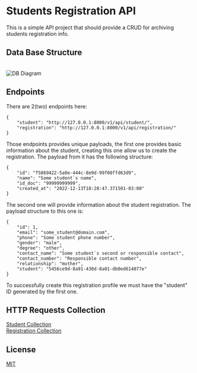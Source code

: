 # Students Registration API

This is a simple API project that should provide a CRUD for archiving students registration info.

## Data Base Structure

<div style="display: inline-block"></br>
    <img alt="DB Diagram" align="center" src='https://drive.google.com/uc?export=view&id=1QjwkEH85OtjmY6fNm8cJR-KKsrtgqoda'>
</div></br>

## Endpoints

There are 2(two) endpoints here:

```commandline
{
    "student": "http://127.0.0.1:8000/v1/api/student/",
    "registration": "http://127.0.0.1:8000/v1/api/registration/"
}
```
Those endpoints provides unique payloads, the first one provides basic information about the student, creating this
one allow us to create the registration. The payload from it has the following structure:

```commandline
{
    "id": "f5869422-5a0e-444c-8e9d-99f00ffd63d9",
    "name": "Some student`s name",
    "id_doc": "99999999999",
    "created_at": "2022-12-13T18:28:47.371501-03:00"
}
```

The second one will provide information about the student registration. The payload structure to this one is:

```commandline
{
    "id": 1,
    "email": "some_student@domain.com",
    "phone": "Some student phone number",
    "gender": "male",
    "degree": "other",
    "contact_name": "Some student`s second or responsible contact",
    "contact_number": "Responsible contact number",
    "relationship": "mother",
    "student": "5456ce9d-8a91-430d-8a01-db0ed614077e"
}
```

To successfully create this registration profile we must have the "student" ID generated by the first one.

## HTTP Requests Collection

[Student Collection](https://web.postman.co/workspace/own-workspace~de4649c2-c1fd-4f87-be36-7f1bf4f22b7e/collection/14825300-d11f647d-39bf-4456-b57c-acafbef95a7d?action=share&creator=14825300)<br>
[Registration Collection](https://web.postman.co/workspace/own-workspace~de4649c2-c1fd-4f87-be36-7f1bf4f22b7e/collection/14825300-181ffcc5-bef6-434c-b054-1a7c554d6d37?action=share&creator=14825300)

## License

[MIT](https://choosealicense.com/licenses/mit/)
